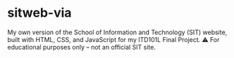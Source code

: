 # sitweb-via
My own version of the School of Information and Technology (SIT) website, built with HTML, CSS, and JavaScript for my ITD101L Final Project. ⚠️ For educational purposes only – not an official SIT site.
